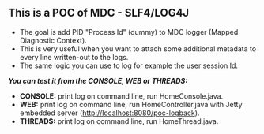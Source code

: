 **This is a POC of MDC - SLF4/LOG4J**
--
* The goal is add PID "Process Id" (dummy) to MDC logger (Mapped Diagnostic Context).
* This is very useful when you want to attach some additional metadata to every line written-out to the logs.
* The same logic you can use to log for example the user session Id.

**_You can test it from the CONSOLE, WEB or THREADS:_**

* **CONSOLE:** print log on command line, run HomeConsole.java.
* **WEB:** print log on command line, run HomeController.java with Jetty embedded server ([http://localhost:8080/poc-logback](http://localhost:8080/poc-logback)).
* **THREADS:** print log on command line, run HomeThread.java.
